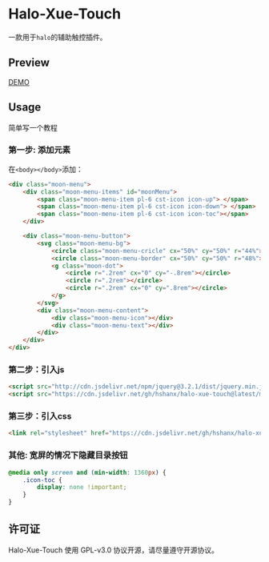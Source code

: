 # Halo-Xue-Touch

一款用于`halo`的辅助触控插件。

## Preview

[DEMO](https://baozi.fun)


## Usage

简单写一个教程

### 第一步: 添加元素

在`<body></body>`添加：

```html
<div class="moon-menu">
    <div class="moon-menu-items" id="moonMenu">
        <span class="moon-menu-item pl-6 cst-icon icon-up"> </span>
        <span class="moon-menu-item pl-6 cst-icon icon-down"> </span>
        <span class="moon-menu-item pl-6 cst-icon icon-toc"></span>
    </div>

    <div class="moon-menu-button">
        <svg class="moon-menu-bg">
            <circle class="moon-menu-cricle" cx="50%" cy="50%" r="44%"></circle>
            <circle class="moon-menu-border" cx="50%" cy="50%" r="48%"></circle>
            <g class="moon-dot">
                <circle r=".2rem" cx="0" cy="-.8rem"></circle>
                <circle r=".2rem"></circle>
                <circle r=".2rem" cx="0" cy=".8rem"></circle>
            </g>
        </svg>
        <div class="moon-menu-content">
            <div class="moon-menu-icon"></div>
            <div class="moon-menu-text"></div>
        </div>
    </div>
</div>
```

### 第二步：引入js

```html
<script src="http://cdn.jsdelivr.net/npm/jquery@3.2.1/dist/jquery.min.js"></script>
<script src="https://cdn.jsdelivr.net/gh/hshanx/halo-xue-touch@latest/moon.js"></script>
```

### 第三步：引入css

```html
<link rel="stylesheet" href="https://cdn.jsdelivr.net/gh/hshanx/halo-xue-touch@latest/index.min.css">
```

### 其他: 宽屏的情况下隐藏目录按钮
```css
@media only screen and (min-width: 1360px) {
    .icon-toc {
        display: none !important;
    }
}
```


## 许可证

Halo-Xue-Touch 使用 GPL-v3.0 协议开源，请尽量遵守开源协议。
